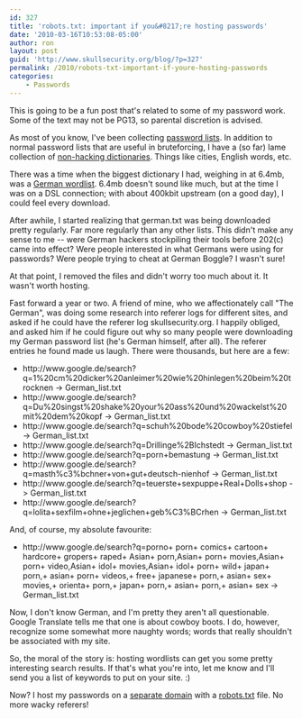 ```yaml
---
id: 327
title: 'robots.txt: important if you&#8217;re hosting passwords'
date: '2010-03-16T10:53:08-05:00'
author: ron
layout: post
guid: 'http://www.skullsecurity.org/blog/?p=327'
permalink: /2010/robots-txt-important-if-youre-hosting-passwords
categories:
    - Passwords
---
```


This is going to be a fun post that's related to some of my password work. Some of the text may not be PG13, so parental discretion is advised. 

As most of you know, I've been collecting <a href='http://www.skullsecurity.org/wiki/index.php/Passwords'>password lists</a>. In addition to normal password lists that are useful in bruteforcing, I have a (so far) lame collection of <a href='http://www.skullsecurity.org/wiki/index.php/Passwords#Miscellaneous_non-hacking_dictionaries'>non-hacking dictionaries</a>. Things like cities, English words, etc. 

There was a time when the biggest dictionary I had, weighing in at 6.4mb, was a <a href='http://downloads.skullsecurity.org/passwords/german.txt'>German wordlist</a>. 6.4mb doesn't sound like much, but at the time I was on a DSL connection; with about 400kbit upstream (on a good day), I could feel every download. 
<!--more-->
After awhile, I started realizing that german.txt was being downloaded pretty regularly. Far more regularly than any other lists. This didn't make any sense to me -- were German hackers stockpiling their tools before 202(c) came into effect? Were people interested in what Germans were using for passwords? Were people trying to cheat at German Boggle? I wasn't sure! 

At that point, I removed the files and didn't worry too much about it. It wasn't worth hosting. 

Fast forward a year or two. A friend of mine, who we affectionately call "The German", was doing some research into referer logs for different sites, and asked if he could have the referer log  skullsecurity.org. I happily obliged, and asked him if he could figure out why so many people were downloading my German password list (he's German himself, after all). The referer entries he found made us laugh. There were thousands, but here are a few:

<ul>
<li>http://www.google.de/search?q=1%20cm%20dicker%20anleimer%20wie%20hinlegen%20beim%20trocknen -&gt; German_list.txt</li>
<li>http://www.google.de/search?q=Du%20singst%20shake%20your%20ass%20und%20wackelst%20mit%20dem%20kopf -&gt; German_list.txt</li>
<li>http://www.google.de/search?q=schuh%20bode%20cowboy%20stiefel -&gt; German_list.txt</li>
<li>http://www.google.de/search?q=Drillinge%2BIchstedt -&gt; German_list.txt</li>
<li>http://www.google.de/search?q=porn+bemastung -&gt; German_list.txt</li>
<li>http://www.google.de/search?q=masth%c3%bchner+von+gut+deutsch-nienhof -&gt; German_list.txt</li>
<li>http://www.google.de/search?q=teuerste+sexpuppe+Real+Dolls+shop -&gt; German_list.txt</li>
<li>http://www.google.de/search?q=lolita+sexfilm+ohne+jeglichen+geb%C3%BCrhen -&gt; German_list.txt</li>
</ul>

And, of course, my absolute favourite:
<ul><li>http://www.google.de/search?q=porno+ porn+ comics+ cartoon+ hardcore+ gropers+ raped+ Asian+ porn,Asian+ porn+ movies,Asian+ porn+ video,Asian+ idol+ movies,Asian+ idol+ porn+ wild+ japan+ porn,+ asian+ porn+ videos,+ free+ japanese+ porn,+ asian+ sex+ movies,+ orienta+ porn,+ japan+ porn,+ asian+ porn,+ asian+ sex -&gt; German_list.txt</li></ul>

Now, I don't know German, and I'm pretty they aren't all questionable. Google Translate tells me that one is about cowboy boots. I do, however, recognize some somewhat more naughty words; words that really shouldn't be associated with my site. 

So, the moral of the story is: hosting wordlists can get you some pretty interesting search results. If that's what you're into, let me know and I'll send you a list of keywords to put on your site. :)

Now? I host my passwords on a <a href='http://downloads.skullsecurity.org'>separate domain</a> with a <a href='http://downloads.skullsecurity.org/robots.txt'>robots.txt</a> file. No more wacky referers! 
